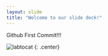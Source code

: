 ```yaml
---
layout: slide
title: "Welcome to our slide deck!"
---
```


Github First Commit!!!

![labtocat](https://octodex.github.com/images/labtocat.png)
{: .center}
